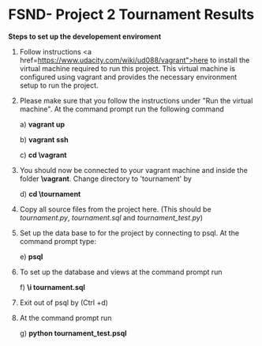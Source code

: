 FSND- Project 2 Tournament Results
=============

<b>Steps to set up the developement enviroment</b>



1. Follow instructions <a href=https://www.udacity.com/wiki/ud088/vagrant">here </a> to install the virtual machine required to run this project. This virtual machine is configured using vagrant and provides the necessary environment setup to run the project.


2. Please make sure that you follow the instructions under "Run the virtual machine". At the command prompt run the following command

	a) <b>vagrant up</b>

	b) <b>vagrant ssh</b>

	c) <b>cd \vagrant</b>
 

2. You should now be connected to your vagrant machine and inside the folder <b>\vagrant</b>. Change directory to 'tournament' by 

	d) <b>cd \tournament</b>



3. Copy all source files from the project here. (This should be *tournament.py*, *tournament.sql* and *tournament_test.py*)



4. Set up the data base to for the project by connecting to psql. At the command prompt type:

	e) <b>psql</b> 



5. To set up the database and views at the command prompt run

	f) <b>\i tournament.sql</b>


6. Exit out of psql by (Ctrl +d)


7. At the command prompt run

	g) <b>python tournament_test.psql</b>




